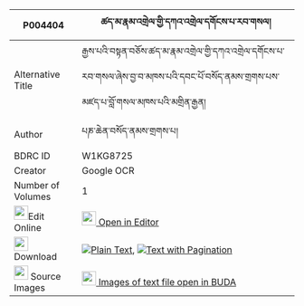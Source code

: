 |P004404|ཚད་མ་རྣམ་འགྲེལ་གྱི་དཀའ་འགྲེལ་དགོངས་པ་རབ་གསལ། 
| --- | --- 
|Alternative Title |རྒྱས་པའི་བསྟན་བཅོས་ཚད་མ་རྣམ་འགྲེལ་གྱི་དཀའ་འགྲེལ་དགོངས་པ་རབ་གསལ་ཞེས་བྱ་བ་མཁས་པའི་དབང་པོ་བསོད་ནམས་གྲགས་པས་མཛད་པ་བློ་གསལ་མཁས་པའི་མགྲིན་རྒྱན།
|Author| པཎ་ཆེན་བསོད་ནམས་གྲགས་པ།
|BDRC ID | W1KG8725
|Creator | Google OCR
|Number of Volumes| 1
|<img width="25" src="https://img.icons8.com/color/25/000000/edit-property.png">Edit Online| [<img width="25" src="https://avatars.githubusercontent.com/u/45091458?s=200&v=4"> Open in Editor](http://editor.openpecha.org/P004404)
|<img width="25" src="https://img.icons8.com/fluent/48/000000/download-2.png"/>  Download | [![](https://img.icons8.com/color/20/000000/txt.png)Plain Text](https://github.com/Openpecha/P004404/releases/download/v2/tsema_namdrel_gyi_kandrel_gong_plain_P004404.zip), [![](https://img.icons8.com/color/20/000000/txt.png)Text with Pagination](https://github.com/Openpecha/P004404/releases/download/v2/tsema_namdrel_gyi_kandrel_gong_pages_P004404.zip)
|<img width="25" src="https://img.icons8.com/plasticine/100/000000/pictures-folder.png"/>  Source Images | [<img width="25" src="https://library.bdrc.io/icons/BUDA-small.svg"> Images of text file open in BUDA](https://library.bdrc.io/show/bdr:W1KG8725)